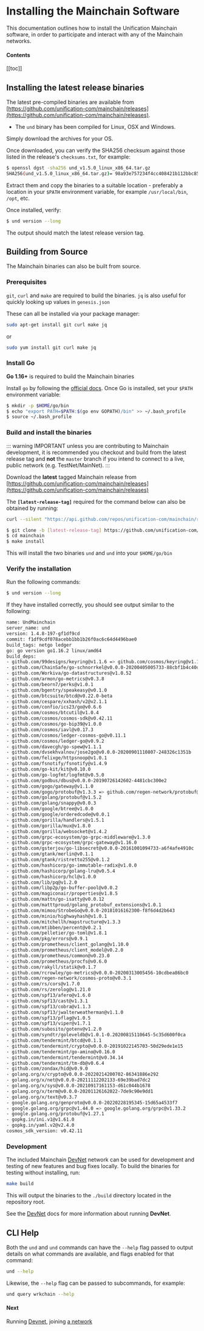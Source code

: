 # Installing the Mainchain Software

This documentation outlines how to install the Unification Mainchain software, in
order to participate and interact with any of the Mainchain networks.

#### Contents

[[toc]]

## Installing the latest release binaries

The latest pre-compiled binaries are available from
[https://github.com/unification-com/mainchain/releases](https://github.com/unification-com/mainchain/releases).

- The `und` binary has been compiled for Linux, OSX and Windows.

Simply download the archives for your OS.

Once downloaded, you can verify the SHA256 checksum against those listed in the release's `checksums.txt`, for example:

```bash
$ openssl dgst -sha256 und_v1.5.0_linux_x86_64.tar.gz
SHA256(und_v1.5.0_linux_x86_64.tar.gz)= 98a93e757234f4cc408421b112bbc850975178900f3db53ab4a244f677041287
```

Extract them and copy the binaries to a suitable location - preferably a location in your `$PATH` environment variable,
for example `/usr/local/bin`, `/opt`, etc.

Once installed, verify:

```bash
$ und version --long
```

The output should match the latest release version tag.

## Building from Source

The Mainchain binaries can also be built from source.

### Prerequisites

`git`, `curl` and `make` are required to build the binaries. `jq` is also useful for quickly looking up 
values in `genesis.json`

These can all be installed via your package manager:

```bash
sudo apt-get install git curl make jq
```

or

```bash
sudo yum install git curl make jq
```

### Install Go

**Go 1.16+** is required to build the Mainchain binaries

Install `go` by following the [official docs](https://golang.org/doc/install).
Once Go is installed, set your `$PATH` environment variable:

```bash
$ mkdir -p $HOME/go/bin
$ echo "export PATH=$PATH:$(go env GOPATH)/bin" >> ~/.bash_profile
$ source ~/.bash_profile
```

### Build and install the binaries

::: warning IMPORTANT
unless you are contributing to Mainchain development, it is recommended you checkout and build from the latest release 
tag and **not** the `master` branch if you intend to connect to a live, public network (e.g. TestNet/MainNet).
:::

Download the **latest** tagged Mainchain release from
[https://github.com/unification-com/mainchain/releases](https://github.com/unification-com/mainchain/releases)

The **`[latest-release-tag]`** required for the command below can also be obtained by running:

```bash
curl --silent "https://api.github.com/repos/unification-com/mainchain/releases/latest" | grep -Po '"tag_name": "\K.*?(?=")'
```

```bash
$ git clone -b [latest-release-tag] https://github.com/unification-com/mainchain
$ cd mainchain
$ make install
```

This will install the two binaries `und` and `und` into your `$HOME/go/bin`

### Verify the installation

Run the following commands:

```bash
$ und version --long
```

If they have installed correctly, you should see output similar to the following:

```bash
name: UndMainchain
server_name: und
version: 1.4.8-197-gf1df9cd
commit: f1df9cdf078acebb1bb1b26f0ac6c64d4496bae0
build_tags: netgo ledger
go: go version go1.16.2 linux/amd64
build_deps:
- github.com/99designs/keyring@v1.1.6 => github.com/cosmos/keyring@v1.1.7-0.20210622111912-ef00f8ac3d76
- github.com/ChainSafe/go-schnorrkel@v0.0.0-20200405005733-88cbf1b4c40d
- github.com/Workiva/go-datastructures@v1.0.52
- github.com/armon/go-metrics@v0.3.8
- github.com/beorn7/perks@v1.0.1
- github.com/bgentry/speakeasy@v0.1.0
- github.com/btcsuite/btcd@v0.22.0-beta
- github.com/cespare/xxhash/v2@v2.1.1
- github.com/confio/ics23/go@v0.6.6
- github.com/cosmos/btcutil@v1.0.4
- github.com/cosmos/cosmos-sdk@v0.42.11
- github.com/cosmos/go-bip39@v1.0.0
- github.com/cosmos/iavl@v0.17.3
- github.com/cosmos/ledger-cosmos-go@v0.11.1
- github.com/cosmos/ledger-go@v0.9.2
- github.com/davecgh/go-spew@v1.1.1
- github.com/dvsekhvalnov/jose2go@v0.0.0-20200901110807-248326c1351b
- github.com/felixge/httpsnoop@v1.0.1
- github.com/fsnotify/fsnotify@v1.4.9
- github.com/go-kit/kit@v0.10.0
- github.com/go-logfmt/logfmt@v0.5.0
- github.com/godbus/dbus@v0.0.0-20190726142602-4481cbc300e2
- github.com/gogo/gateway@v1.1.0
- github.com/gogo/protobuf@v1.3.3 => github.com/regen-network/protobuf@v1.3.3-alpha.regen.1
- github.com/golang/protobuf@v1.5.2
- github.com/golang/snappy@v0.0.3
- github.com/google/btree@v1.0.0
- github.com/google/orderedcode@v0.0.1
- github.com/gorilla/handlers@v1.5.1
- github.com/gorilla/mux@v1.8.0
- github.com/gorilla/websocket@v1.4.2
- github.com/grpc-ecosystem/go-grpc-middleware@v1.3.0
- github.com/grpc-ecosystem/grpc-gateway@v1.16.0
- github.com/gsterjov/go-libsecret@v0.0.0-20161001094733-a6f4afe4910c
- github.com/gtank/merlin@v0.1.1
- github.com/gtank/ristretto255@v0.1.2
- github.com/hashicorp/go-immutable-radix@v1.0.0
- github.com/hashicorp/golang-lru@v0.5.4
- github.com/hashicorp/hcl@v1.0.0
- github.com/lib/pq@v1.2.0
- github.com/libp2p/go-buffer-pool@v0.0.2
- github.com/magiconair/properties@v1.8.5
- github.com/mattn/go-isatty@v0.0.12
- github.com/matttproud/golang_protobuf_extensions@v1.0.1
- github.com/mimoo/StrobeGo@v0.0.0-20181016162300-f8f6d4d2b643
- github.com/minio/highwayhash@v1.0.1
- github.com/mitchellh/mapstructure@v1.3.3
- github.com/mtibben/percent@v0.2.1
- github.com/pelletier/go-toml@v1.8.1
- github.com/pkg/errors@v0.9.1
- github.com/prometheus/client_golang@v1.10.0
- github.com/prometheus/client_model@v0.2.0
- github.com/prometheus/common@v0.23.0
- github.com/prometheus/procfs@v0.6.0
- github.com/rakyll/statik@v0.1.7
- github.com/rcrowley/go-metrics@v0.0.0-20200313005456-10cdbea86bc0
- github.com/regen-network/cosmos-proto@v0.3.1
- github.com/rs/cors@v1.7.0
- github.com/rs/zerolog@v1.21.0
- github.com/spf13/afero@v1.6.0
- github.com/spf13/cast@v1.3.1
- github.com/spf13/cobra@v1.1.3
- github.com/spf13/jwalterweatherman@v1.1.0
- github.com/spf13/pflag@v1.0.5
- github.com/spf13/viper@v1.7.1
- github.com/subosito/gotenv@v1.2.0
- github.com/syndtr/goleveldb@v1.0.1-0.20200815110645-5c35d600f0ca
- github.com/tendermint/btcd@v0.1.1
- github.com/tendermint/crypto@v0.0.0-20191022145703-50d29ede1e15
- github.com/tendermint/go-amino@v0.16.0
- github.com/tendermint/tendermint@v0.34.14
- github.com/tendermint/tm-db@v0.6.4
- github.com/zondax/hid@v0.9.0
- golang.org/x/crypto@v0.0.0-20220214200702-86341886e292
- golang.org/x/net@v0.0.0-20211112202133-69e39bad7dc2
- golang.org/x/sys@v0.0.0-20210917161153-d61c044b1678
- golang.org/x/term@v0.0.0-20201126162022-7de9c90e9dd1
- golang.org/x/text@v0.3.7
- google.golang.org/genproto@v0.0.0-20220228195345-15d65a4533f7
- google.golang.org/grpc@v1.44.0 => google.golang.org/grpc@v1.33.2
- google.golang.org/protobuf@v1.27.1
- gopkg.in/ini.v1@v1.61.0
- gopkg.in/yaml.v2@v2.4.0
cosmos_sdk_version: v0.42.11
```

### Development

The included Mainchain [DevNet](local-devnet.md) network can be used for development and testing of new features and 
bug fixes locally. To build the binaries for testing without installing, run:

```bash
make build
```

This will output the binaries to the `./build` directory located in the repository root.

See the [DevNet](local-devnet.md) docs for more information about running **DevNet**.

## CLI Help

Both the `und` and `und` commands can have the `--help` flag passed
to output details on what commands are available, and flags enabled for that
command:

```bash
und --help
```

Likewise, the `--help` flag can be passed to subcommands, for example:

```bash
und query wrkchain --help
```

#### Next

Running [Devnet](../networks/local-devnet.md), joining [a network](../networks/join-network.md)
